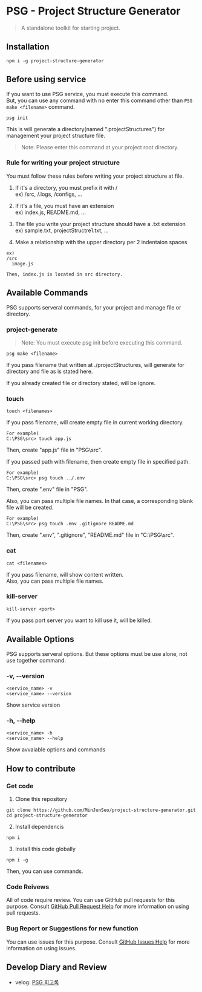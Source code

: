 # PSG - Project Structure Generator

> A standalone toolkit for starting project.

## Installation

`npm i -g project-structure-generator`

## Before using service

If you want to use PSG service, you must execute this command.  
But, you can use any command with no enter this command other than `PSG make <filename>` command.

`psg init`

This is will generate a directory(named ".projectStructures") for management your project structure file.

> Note: Please enter this command at your project root directory.

### Rule for writing your project structure

You must follow these rules before writing your project structure at file.

1. If it's a directory, you must prefix it with /  
ex) /src, /.logs, /configs, ...

2. If it's a file, you must have an extension  
ex) index.js, README.md, ...

3. The file you write your project structure should have a .txt extension  
ex) sample.txt, projectStructre1.txt, ...

4. Make a relationship with the upper directory per 2 indentaion spaces  
```
ex)
/src
  image.js

Then, index.js is located in src directory.
```

## Available Commands

PSG supports serveral commands, for your project and manage file or directory.

### project-generate

> Note: You must execute psg init before executing this command.

`psg make <filename>`

If you pass filename that written at ./projectStructures, will generate for directory and file as is stated here.

If you already created file or directory stated, will be ignore.

### touch

`touch <filenames>`

If you pass filename, will create empty file in current working directory.

```
For example)
C:\PSG\src> touch app.js
```

Then, create "app.js" file in "PSG\src".

If you passed path with filename, then create empty file in specified path.

```
For example)
C:\PSG\src> psg touch ../.env
```

Then, create ".env" file in "PSG".

Also, you can pass multiple file names. In that case, a corresponding blank file will be created.  
  
```
For example)
C:\PSG\src> psg touch .env .gitignore README.md 
```

Then, create ".env", ".gitignore", "README.md" file in "C:\PSG\src".

### cat

`cat <filenames>`

If you pass filename, will show content written.  
Also, you can pass multiple file names.

### kill-server

`kill-server <port>`

If you pass port server you want to kill use it, will be killed.

## Available Options

PSG supports serveral options. But these options must be use alone, not use together command.

### -v, --version

`<service_name> -v`  
`<service_name> --version`

Show service version

### -h, --help

`<service_name> -h`  
`<service_name> --help`

Show avvaiable options and commands

## How to contribute
### Get code
1. Clone this repository
```
git clone https://github.com/MinJunSeo/project-structure-generator.git
cd project-structure-generator
```

2. Install dependencis
```
npm i
```

3. Install this code globally
```
npm i -g
```

Then, you can use commands.

### Code Reivews

All of code require review. You can use GitHub pull requests for this purpose. Consult <a href="https://docs.github.com/en/github/collaborating-with-issues-and-pull-requests/about-pull-requests" target="_blank">GitHub Pull Request Help</a> for more information on using pull requests.

### Bug Report or Suggestions for new function

You can use issues for this purpose. Consult <a href="https://docs.github.com/en/github/managing-your-work-on-github/about-issues" target="_blank">GitHub Issues Help</a> for more information on using issues.

## Develop Diary and Review

- velog: <a href="https://velog.io/@shin0805/series/PSG-%ED%9A%8C%EA%B3%A0%EB%A1%9D" target="_blank">PSG 회고록</a>
